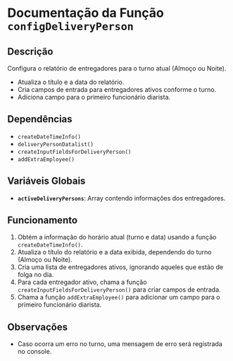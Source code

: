 # Documentação da Função `configDeliveryPerson`

## Descrição
Configura o relatório de entregadores para o turno atual (Almoço ou Noite).

- Atualiza o título e a data do relatório.
- Cria campos de entrada para entregadores ativos conforme o turno.
- Adiciona campo para o primeiro funcionário diarista.

## Dependências
- `createDateTimeInfo()`
- `deliveryPersonDatalist()`
- `createInputFieldsForDeliveryPerson()`
- `addExtraEmployee()`

## Variáveis Globais
- **`activeDeliveryPersons`**: Array contendo informações dos entregadores.

## Funcionamento
1. Obtém a informação do horário atual (turno e data) usando a função `createDateTimeInfo()`.
2. Atualiza o título do relatório e a data exibida, dependendo do turno (Almoço ou Noite).
3. Cria uma lista de entregadores ativos, ignorando aqueles que estão de folga no dia.
4. Para cada entregador ativo, chama a função `createInputFieldsForDeliveryPerson()` para criar campos de entrada.
5. Chama a função `addExtraEmployee()` para adicionar um campo para o primeiro funcionário diarista.

## Observações
- Caso ocorra um erro no turno, uma mensagem de erro será registrada no console.